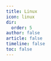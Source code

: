 ```yaml
---
title: Linux
icon: linux
dir:
  order: 5
author: false
article: false
timeline: false
toc: false
---
```


<Catalog />
